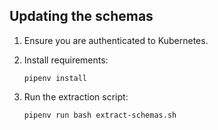 ## Updating the schemas

1. Ensure you are authenticated to Kubernetes.

2. Install requirements:

    ```
    pipenv install
    ```

2. Run the extraction script:

    ```
    pipenv run bash extract-schemas.sh
    ```
